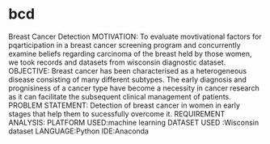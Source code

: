 # bcd
Breast Cancer Detection
MOTIVATION:
To evaluate movtivational factors for pqarticipation in a breast cancer screening program and concurrently examine beliefs regarding carcinoma of the breast held by those women, we took records and datasets from wisconsin diagnostic dataset.
OBJECTIVE:
Breast cancer has been characterised as a heterogeneous disease consisting of many different subtypes. The early diagnosis and prognisiness of a cancer type have become a necessity in cancer research as it can facilitate the subsequent clinical management of patients.
PROBLEM STATEMENT:
Detection of breast cancer in women in early stages that help them to sucessfully overcome it.
REQUIREMENT ANALYSIS:
PLATFORM USED:machine learning
DATASET USED :Wisconsin dataset
LANGUAGE:Python 
IDE:Anaconda

